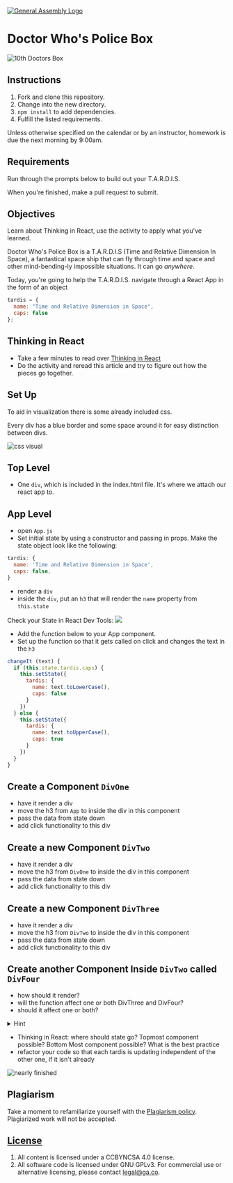 [![General Assembly Logo](https://camo.githubusercontent.com/1a91b05b8f4d44b5bbfb83abac2b0996d8e26c92/687474703a2f2f692e696d6775722e636f6d2f6b6538555354712e706e67)](https://generalassemb.ly/education/web-development-immersive)

# Doctor Who's Police Box


![10th Doctors Box](https://www.bigchiefstudios.co.uk/media/product/feature/doctor-who/product-feature-10th-doctor-tardis.jpg)


## Instructions

1. Fork and clone this repository.
1. Change into the new directory.
1. `npm install` to add dependencies.
1. Fulfill the listed requirements.

Unless otherwise specified on the calendar or by an instructor, homework is due
the next morning by 9:00am.

## Requirements

Run through the prompts below to build out your T.A.R.D.I.S. 

When you're finished, make a pull request to submit.

## Objectives

Learn about Thinking in React, use the activity to apply what you've learned.

Doctor Who's Police Box is a T.A.R.D.I.S (Time and Relative Dimension In Space), a fantastical space ship that can fly through time and space and other mind-bending-ly impossible situations. It can go _anywhere_.

Today, you're going to help the T.A.R.D.I.S. navigate through a React App in the form of an object

```js
tardis = {
  name: "Time and Relative Dimension in Space",
  caps: false
};
```




## Thinking in React

- Take a few minutes to read over
  [Thinking in React](https://reactjs.org/docs/thinking-in-react.html)
- Do the activity and reread this article and try to figure out how the pieces go together.










## Set Up

To aid in visualization there is some already included css.

Every div has a blue border and some space around it for easy distinction between divs.

![css visual](https://i.imgur.com/3e0aPea.png)

## Top Level

- One `div`, which is included in the index.html file. It's where we attach our react app to.

## App Level

- open `App.js`
- Set initial state by using a constructor and passing in props. Make the state object look like the following:

```js
tardis: {
  name: 'Time and Relative Dimension in Space',
  caps: false,
}
```

- render a `div`
- inside the `div`, put an `h3` that will render the `name` property from `this.state`

Check your State in React Dev Tools:
![](https://i.imgur.com/MXGaT1M.png)

- Add the function below to your App component.
- Set up the function so that it gets called on click and changes the text in the `h3`

```js
changeIt (text) {
  if (this.state.tardis.caps) {
    this.setState({
      tardis: {
        name: text.toLowerCase(),
        caps: false
      }
    })
  } else {
    this.setState({
      tardis: {
        name: text.toUpperCase(),
        caps: true
      }
    })
  }
}
```

## Create a Component `DivOne`

- have it render a div
- move the h3 from `App` to inside the div in this component
- pass the data from state down
- add click functionality to this div 

## Create a new Component `DivTwo`

- have it render a div
- move the h3 from `DivOne` to inside the div in this component
- pass the data from state down
- add click functionality to this div 

## Create a new Component `DivThree`

- have it render a div
- move the h3 from `DivTwo` to inside the div in this component
- pass the data from state down
- add click functionality to this div 

## Create another Component Inside `DivTwo` called `DivFour`

- how should it render?
- will the function affect one or both DivThree and DivFour?
- should it affect one or both?

<details><summary>Hint</summary>

```
The Data Flows Down
Neither parent nor child components can know if a certain component is stateful or stateless, and they shouldn’t care whether it is defined as a function or a class.

This is why state is often called local or encapsulated. It is not accessible to any component other than the one that owns and sets it.

A component may choose to pass its state down as props to its child components:
```

[Thinking in React: The Data Flows Down](https://reactjs.org/docs/state-and-lifecycle.html#adding-local-state-to-a-class)

</details>

- Thinking in React: where should state go? Topmost component possible? Bottom Most component possible? What is the best practice
- refactor your code so that each tardis is updating independent of the other one, if it isn't already

![nearly finished](https://i.imgur.com/efZ6fZG.png)


## Plagiarism

Take a moment to refamiliarize yourself with the [Plagiarism policy](https://git.generalassemb.ly/DC-WDI/Administrative/blob/master/plagiarism.md). Plagiarized work will not be accepted.

## [License](LICENSE)

1.  All content is licensed under a CC­BY­NC­SA 4.0 license.
1.  All software code is licensed under GNU GPLv3. For commercial use or
    alternative licensing, please contact legal@ga.co.



